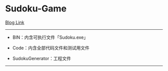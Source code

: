 # Sudoku-Game

[Blog Link](https://www.jianshu.com/p/23948690753b)

***
- BIN：内含可执行文件「Sudoku.exe」

- Code：内含全部代码文件和测试用文件

- SudokuGenerator：工程文件
***


